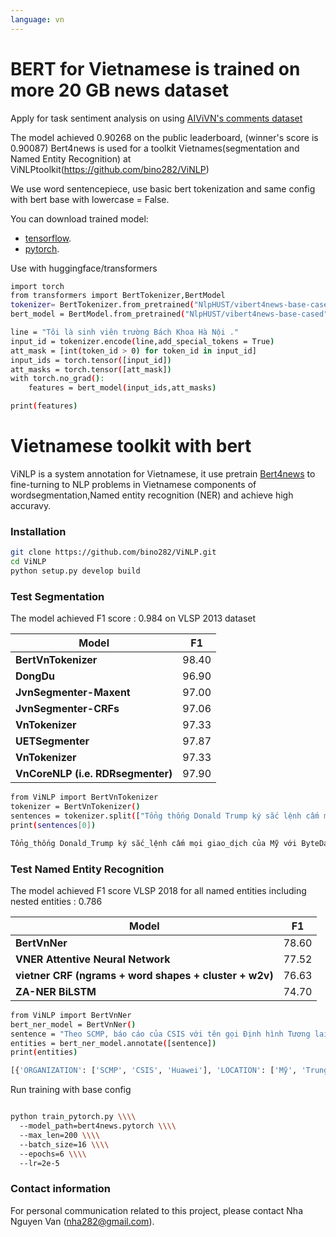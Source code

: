 ```yaml
---
language: vn
---
```

# BERT for Vietnamese is trained on more 20 GB news dataset

Apply for task sentiment analysis on using [AIViVN's comments dataset](https://www.aivivn.com/contests/6)

The model achieved 0.90268 on the public leaderboard, (winner's score is 0.90087)
Bert4news is used for a toolkit Vietnames(segmentation and Named Entity Recognition) at ViNLPtoolkit(https://github.com/bino282/ViNLP)

We use word sentencepiece, use basic bert tokenization and same config with bert base with lowercase = False.

You can download trained model:
- [tensorflow](https://drive.google.com/file/d/1X-sRDYf7moS_h61J3L79NkMVGHP-P-k5/view?usp=sharing).
- [pytorch](https://drive.google.com/file/d/11aFSTpYIurn-oI2XpAmcCTccB_AonMOu/view?usp=sharing).

Use with huggingface/transformers
``` bash
import torch
from transformers import BertTokenizer,BertModel
tokenizer= BertTokenizer.from_pretrained("NlpHUST/vibert4news-base-cased")
bert_model = BertModel.from_pretrained("NlpHUST/vibert4news-base-cased")

line = "Tôi là sinh viên trường Bách Khoa Hà Nội ."
input_id = tokenizer.encode(line,add_special_tokens = True)
att_mask = [int(token_id > 0) for token_id in input_id]
input_ids = torch.tensor([input_id])
att_masks = torch.tensor([att_mask])
with torch.no_grad():
    features = bert_model(input_ids,att_masks)

print(features)

```

# Vietnamese toolkit with bert
ViNLP is a system annotation for Vietnamese, it use pretrain [Bert4news](https://github.com/bino282/bert4news/) to fine-turning to NLP problems in Vietnamese components of wordsegmentation,Named entity recognition (NER)  and achieve high accuravy.

### Installation
```bash
git clone https://github.com/bino282/ViNLP.git
cd ViNLP
python setup.py develop build
```

### Test Segmentation
The model achieved F1 score : 0.984 on VLSP 2013 dataset

|Model | F1 |
|--------|-----------|
| **BertVnTokenizer** | 98.40 |
| **DongDu** | 96.90 |
| **JvnSegmenter-Maxent** | 97.00 |
| **JvnSegmenter-CRFs** | 97.06 |
| **VnTokenizer** | 97.33 |
| **UETSegmenter** | 97.87 |
| **VnTokenizer** | 97.33 |
| **VnCoreNLP (i.e. RDRsegmenter)** | 97.90 |


``` bash
from ViNLP import BertVnTokenizer
tokenizer = BertVnTokenizer()
sentences = tokenizer.split(["Tổng thống Donald Trump ký sắc lệnh cấm mọi giao dịch của Mỹ với ByteDance và Tecent - chủ sở hữu của 2 ứng dụng phổ biến TikTok và WeChat sau 45 ngày nữa."])
print(sentences[0])
```
``` bash
Tổng_thống Donald_Trump ký sắc_lệnh cấm mọi giao_dịch của Mỹ với ByteDance và Tecent - chủ_sở_hữu của 2 ứng_dụng phổ_biến TikTok và WeChat sau 45 ngày nữa .

```

### Test Named Entity Recognition
The model achieved F1 score VLSP 2018 for all named entities including nested entities : 0.786

|Model | F1 |
|--------|-----------|
| **BertVnNer** | 78.60 |
| **VNER Attentive Neural Network** | 77.52 |
| **vietner CRF (ngrams + word shapes + cluster + w2v)** | 76.63 |
| **ZA-NER BiLSTM** | 74.70 |

``` bash
from ViNLP import BertVnNer
bert_ner_model = BertVnNer()
sentence = "Theo SCMP, báo cáo của CSIS với tên gọi Định hình Tương lai Chính sách của Mỹ với Trung Quốc cũng cho thấy sự ủng hộ tương đối rộng rãi của các chuyên gia về việc cấm Huawei, tập đoàn viễn thông khổng lồ của Trung Quốc"
entities = bert_ner_model.annotate([sentence])
print(entities)

```
``` bash
[{'ORGANIZATION': ['SCMP', 'CSIS', 'Huawei'], 'LOCATION': ['Mỹ', 'Trung Quốc']}]

```

Run training with base config

``` bash

python train_pytorch.py \\\\
  --model_path=bert4news.pytorch \\\\
  --max_len=200 \\\\
  --batch_size=16 \\\\
  --epochs=6 \\\\
  --lr=2e-5

```

### Contact information
For personal communication related to this project, please contact Nha Nguyen Van (nha282@gmail.com).

